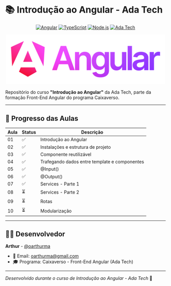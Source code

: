 # 📚 Introdução ao Angular - Ada Tech

<div align="center">
  
  [![Angular](https://img.shields.io/badge/Angular-16.0.0-DD0031?style=for-the-badge&logo=angular&logoColor=white)](https://angular.io/)
  [![TypeScript](https://img.shields.io/badge/TypeScript-5.0.2-007ACC?style=for-the-badge&logo=typescript&logoColor=white)](https://www.typescriptlang.org/)
  [![Node.js](https://img.shields.io/badge/Node.js-18.17.0-339933?style=for-the-badge&logo=node.js&logoColor=white)](https://nodejs.org/)
  [![Ada Tech](https://img.shields.io/badge/Ada%20Tech-8B5CF6?style=for-the-badge)](https://ada.tech/)

  <!-- Logo Angular com gradiente -->
  <img src="/assets/angular_wordmark_gradient.png" width="500" alt="Banner do logo do Angular em gradiente">

</div>

Repositório do curso **"Introdução ao Angular"** da Ada Tech, parte da formação Front-End Angular do programa Caixaverso.

---

## 📝 Progresso das Aulas

| Aula | Status | Descrição                                     |
| ---- | ------ | --------------------------------------------- |
| 01   | ✅     | Introdução ao Angular                         |
| 02   | ✅     | Instalações e estrutura de projeto            |
| 03   | ✅     | Componente reutilizável                       |
| 04   | ✅     | Trafegando dados entre template e componentes |
| 05   | ✅     | @Input()                                      |
| 06   | ✅     | @Output()                                     |
| 07   | ✅     | Services - Parte 1                            |
| 08   | ⏳     | Services - Parte 2                            |
| 09   | ⏳     | Rotas                                         |
| 10   | ⏳     | Modularização                                 |

---

## 👨‍💻 Desenvolvedor

**Arthur** - [@oarthurma](https://github.com/oarthurma)

- 📧 Email: [oarthurma@gmail.com](mailto:oarthurma@gmail.com)
- 🎓 Programa: Caixaverso - Front-End Angular (Ada Tech)

---

_Desenvolvido durante o curso de Introdução ao Angular - Ada Tech_ 🚀
